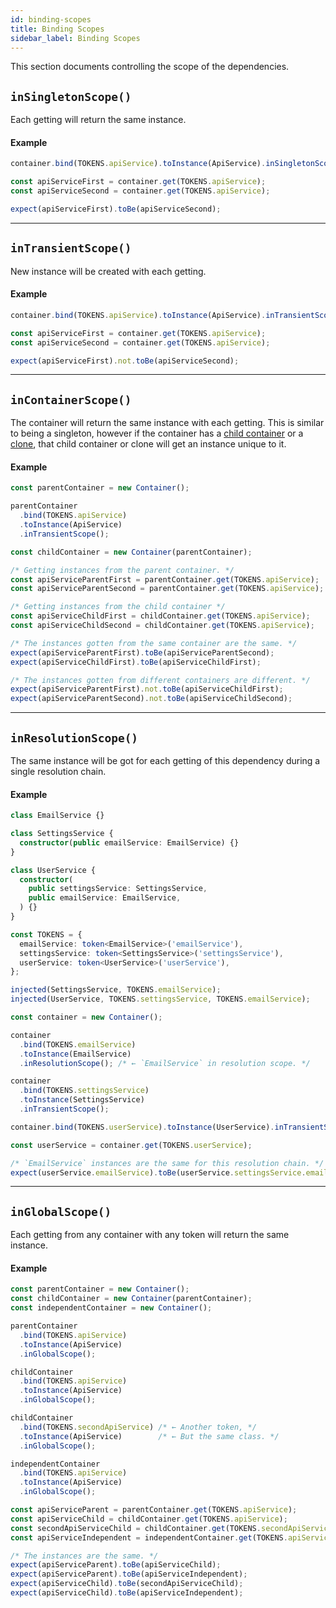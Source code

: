 ```yaml
---
id: binding-scopes
title: Binding Scopes
sidebar_label: Binding Scopes
---
```


This section documents controlling the scope of the dependencies.

## `inSingletonScope()`

Each getting will return the same instance.

#### Example

```typescript
container.bind(TOKENS.apiService).toInstance(ApiService).inSingletonScope();

const apiServiceFirst = container.get(TOKENS.apiService);
const apiServiceSecond = container.get(TOKENS.apiService);

expect(apiServiceFirst).toBe(apiServiceSecond);
```

---

## `inTransientScope()`

New instance will be created with each getting.

#### Example

```typescript
container.bind(TOKENS.apiService).toInstance(ApiService).inTransientScope();

const apiServiceFirst = container.get(TOKENS.apiService);
const apiServiceSecond = container.get(TOKENS.apiService);

expect(apiServiceFirst).not.toBe(apiServiceSecond);
```

---

## `inContainerScope()`

The container will return the same instance with each getting.
This is similar to being a singleton,
however if the container has a [child container](./hierarchical-containers.md) or a [clone](./container-api#clone),
that child container or clone will get an instance unique to it.

#### Example

```typescript
const parentContainer = new Container();

parentContainer
  .bind(TOKENS.apiService)
  .toInstance(ApiService)
  .inTransientScope();

const childContainer = new Container(parentContainer);

/* Getting instances from the parent container. */
const apiServiceParentFirst = parentContainer.get(TOKENS.apiService);
const apiServiceParentSecond = parentContainer.get(TOKENS.apiService);

/* Getting instances from the child container */
const apiServiceChildFirst = childContainer.get(TOKENS.apiService);
const apiServiceChildSecond = childContainer.get(TOKENS.apiService);

/* The instances gotten from the same container are the same. */
expect(apiServiceParentFirst).toBe(apiServiceParentSecond);
expect(apiServiceChildFirst).toBe(apiServiceChildFirst);

/* The instances gotten from different containers are different. */
expect(apiServiceParentFirst).not.toBe(apiServiceChildFirst);
expect(apiServiceParentSecond).not.toBe(apiServiceChildSecond);
```

---

## `inResolutionScope()`

The same instance will be got for each getting of this dependency during a single resolution chain.

#### Example

```typescript
class EmailService {}

class SettingsService {
  constructor(public emailService: EmailService) {}
}

class UserService {
  constructor(
    public settingsService: SettingsService,
    public emailService: EmailService,
  ) {}
}

const TOKENS = {
  emailService: token<EmailService>('emailService'),
  settingsService: token<SettingsService>('settingsService'),
  userService: token<UserService>('userService'),
};

injected(SettingsService, TOKENS.emailService);
injected(UserService, TOKENS.settingsService, TOKENS.emailService);

const container = new Container();

container
  .bind(TOKENS.emailService)
  .toInstance(EmailService)
  .inResolutionScope(); /* ← `EmailService` in resolution scope. */

container
  .bind(TOKENS.settingsService)
  .toInstance(SettingsService)
  .inTransientScope();

container.bind(TOKENS.userService).toInstance(UserService).inTransientScope();

const userService = container.get(TOKENS.userService);

/* `EmailService` instances are the same for this resolution chain. */
expect(userService.emailService).toBe(userService.settingsService.emailService);
```

---

## `inGlobalScope()`

Each getting from any container with any token will return the same instance.

#### Example

<!-- prettier-ignore-start -->
```typescript
const parentContainer = new Container();
const childContainer = new Container(parentContainer);
const independentContainer = new Container();

parentContainer
  .bind(TOKENS.apiService)
  .toInstance(ApiService)
  .inGlobalScope();

childContainer
  .bind(TOKENS.apiService)
  .toInstance(ApiService)
  .inGlobalScope();

childContainer
  .bind(TOKENS.secondApiService) /* ← Another token, */
  .toInstance(ApiService)        /* ← But the same class. */
  .inGlobalScope();

independentContainer
  .bind(TOKENS.apiService)
  .toInstance(ApiService)
  .inGlobalScope();

const apiServiceParent = parentContainer.get(TOKENS.apiService);
const apiServiceChild = childContainer.get(TOKENS.apiService);
const secondApiServiceChild = childContainer.get(TOKENS.secondApiService);
const apiServiceIndependent = independentContainer.get(TOKENS.apiService);

/* The instances are the same. */
expect(apiServiceParent).toBe(apiServiceChild);
expect(apiServiceParent).toBe(apiServiceIndependent);
expect(apiServiceChild).toBe(secondApiServiceChild);
expect(apiServiceChild).toBe(apiServiceIndependent);
```
<!-- prettier-ignore-end -->
